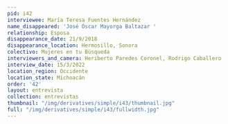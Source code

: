 ```yaml
---
pid: i42
interviewee: María Teresa Fuentes Hernández
name_disappeared: 'José Óscar Mayorga Baltazar '
relationship: Esposa
disappearance_date: 21/9/2018
disappearance_location: Hermosillo, Sonora
colectivo: Mujeres en tu Búsqueda
interviewers_and_camera: Heriberto Paredes Coronel, Rodrigo Caballero
interview_date: 15/3/2022
location_region: Occidente
location_state: Michoacán
order: '42'
layout: entrevista
collection: entrevistas
thumbnail: "/img/derivatives/simple/i43/thumbnail.jpg"
full: "/img/derivatives/simple/i43/fullwidth.jpg"
---
```

